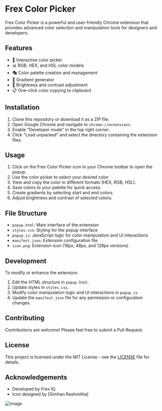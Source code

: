 
# Frex Color Picker

Frex Color Picker is a powerful and user-friendly Chrome extension that provides advanced color selection and manipulation tools for designers and developers.

## Features

- 🎨 Interactive color picker
- 📊 RGB, HEX, and HSL color models
- 🎭 Color palette creation and management
- 🌈 Gradient generator
- 🔧 Brightness and contrast adjustment
- 📋 One-click color copying to clipboard

## Installation

1. Clone this repository or download it as a ZIP file.
2. Open Google Chrome and navigate to `chrome://extensions`.
3. Enable "Developer mode" in the top right corner.
4. Click "Load unpacked" and select the directory containing the extension files.

## Usage

1. Click on the Frex Color Picker icon in your Chrome toolbar to open the popup.
2. Use the color picker to select your desired color.
3. View and copy the color in different formats (HEX, RGB, HSL).
4. Save colors to your palette for quick access.
5. Create gradients by selecting start and end colors.
6. Adjust brightness and contrast of selected colors.

## File Structure

- `popup.html`: Main interface of the extension
- `styles.css`: Styling for the popup interface
- `popup.js`: JavaScript logic for color manipulation and UI interactions
- `manifest.json`: Extension configuration file
- `icon.png`: Extension icon (16px, 48px, and 128px versions)

## Development

To modify or enhance the extension:

1. Edit the HTML structure in `popup.html`.
2. Update styles in `styles.css`.
3. Modify color manipulation logic and UI interactions in `popup.js`.
4. Update the `manifest.json` file for any permission or configuration changes.

## Contributing

Contributions are welcome! Please feel free to submit a Pull Request.

## License

This project is licensed under the MIT License - see the [LICENSE](License) file for details.

## Acknowledgements

- Developed by Frex IQ
- Icon designed by [Gimhan Rashmitha]


![image](https://github.com/user-attachments/assets/cea7ce1d-8621-4cd0-b552-1c57ba29dbb2)
